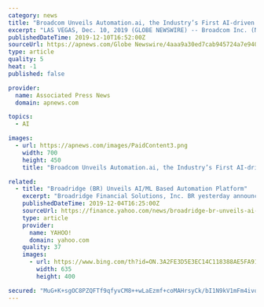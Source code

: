 ```yaml
---
category: news
title: "Broadcom Unveils Automation.ai, the Industry’s First AI-driven Platform that Accelerates Digital Business Decision-Making and Execution"
excerpt: "LAS VEGAS, Dec. 10, 2019 (GLOBE NEWSWIRE) -- Broadcom Inc. (NASDAQ: AVGO) today announced the availability of Automation.ai, the industry’s first AI-driven software intelligence platform purpose built to accelerate decision-making across multiple business and technology domains that support digital transformation initiatives. As enterprises ..."
publishedDateTime: 2019-12-10T16:52:00Z
sourceUrl: https://apnews.com/Globe Newswire/4aaa9a30ed7cab945724a7e940b78598
type: article
quality: 5
heat: -1
published: false

provider:
  name: Associated Press News
  domain: apnews.com

topics:
  - AI

images:
  - url: https://apnews.com/images/PaidContent3.png
    width: 700
    height: 450
    title: "Broadcom Unveils Automation.ai, the Industry’s First AI-driven Platform that Accelerates Digital Business Decision-Making and Execution"

related:
  - title: "Broadridge (BR) Unveils AI/ML Based Automation Platform"
    excerpt: "Broadridge Financial Solutions, Inc. BR yesterday announced that it has launched Broadridge Data Control Intelligent Automation, an AI and ML platform for reconciliation, matching and exception management applications. Alastair McGill, general manager of Data Control Solutions at Broadridge, stated, “By leveraging AI and ML we are helping ..."
    publishedDateTime: 2019-12-04T16:25:00Z
    sourceUrl: https://finance.yahoo.com/news/broadridge-br-unveils-ai-ml-121512974.html
    type: article
    provider:
      name: YAHOO!
      domain: yahoo.com
    quality: 37
    images:
      - url: https://www.bing.com/th?id=ON.3A2FE3D5E3EC14C118388AE5FA9137F0
        width: 635
        height: 400

secured: "MuG+K+sgOC8PZQFTf9qfyvCM8++wLaEzmf+coMAHrsyCk/bI1N9kV1mFm4ivqoSIObMyTFHuxV1RY/PH2Md19eA+ZdZsxIqDDe1Rv3i0sN/YiZ4dLL1qWgXSYMiq7Ll9/AKJwpx7Dwgx87Oa0BMpTvei3zttv+d09dS9ypy4xuQvMJFq+HAO0x+i1kS31otYOXp2H1tD48thwcM0OX5KUHduFnPjTOVp/9kO+ivuzQ8HKvz9Vm98uFOHpA2KSIsM/yjN0bRCQPM88Y4yyQEUYw==;OZbAd6yP44osWie3F1r5Wg=="
---
```


